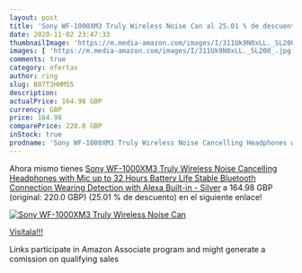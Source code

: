 ```yaml
---
layout: post
title: 'Sony WF-1000XM3 Truly Wireless Noise Can al 25.01 % de descuento'
date: 2020-11-02 23:47:33
thumbnailImage: 'https://m.media-amazon.com/images/I/311Uk9N0xLL._SL200_.jpg'
images: [ 'https://m.media-amazon.com/images/I/311Uk9N0xLL._SL200_.jpg' ]
comments: true
category: ofertas
author: ring
slug: B07T3HHM55
description:
actualPrice: 164.98 GBP
currency: GBP
price: 164.98
comparePrice: 220.0 GBP
inStock: true
prodname: 'Sony WF-1000XM3 Truly Wireless Noise Cancelling Headphones with Mic  up to 32 Hours Battery Life  Stable Bluetooth Connection  Wearing Detection with Alexa Built-in - Silver'
---
```


Ahora mismo tienes [Sony WF-1000XM3 Truly Wireless Noise Cancelling Headphones with Mic  up to 32 Hours Battery Life  Stable Bluetooth Connection  Wearing Detection with Alexa Built-in - Silver](https://www.amazon.co.uk/dp/B07T3HHM55/?tag=tolees0a-21) a 164.98 GBP (original: 220.0 GBP) (25.01 %  de descuento) en el siguiente enlace!

[![Sony WF-1000XM3 Truly Wireless Noise Can](https://m.media-amazon.com/images/I/311Uk9N0xLL._SL200_.jpg)](https://www.amazon.co.uk/dp/B07T3HHM55/?tag=tolees0a-21)

[Visítala!!!](https://www.amazon.co.uk/dp/B07T3HHM55/?tag=tolees0a-21)

Links participate in Amazon Associate program and might generate a comission on qualifying sales
